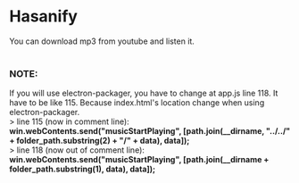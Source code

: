 # Hasanify
You can download mp3 from youtube and listen it.
<br>
<br>
<h3>NOTE:</h3>
If you will use electron-packager, you have to change at app.js line 118. It have to be like 115. Because index.html's location change when using electron-packager.
<br>
&GT; line 115 (now in comment line): <b>win.webContents.send("musicStartPlaying", [path.join(__dirname, "../../" + folder_path.substring(2) + "/" + data), data]);</b>
<br>
&GT; line 118 (now out of comment line): <b>win.webContents.send("musicStartPlaying", [path.join(__dirname + folder_path.substring(1), data), data]);</b>
